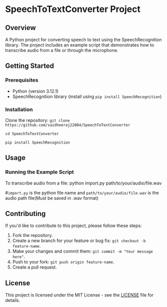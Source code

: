 # SpeechToTextConverter Project

## Overview
A Python project for converting speech to text using the SpeechRecognition library. The project includes an example script that demonstrates how to transcribe audio from a file or through the microphone.

## Getting Started
### Prerequisites
- Python (version 3.12.1)
- SpeechRecognition library (install using `pip install SpeechRecognition`)

### Installation
Clone the repository:
 `git clone https://github.com/saidheeraj22084/SpeechToTextConverter`

 `cd SpeechToTextConverter`

 `pip install SpeechRecognition`

## Usage
### Running the Example Script
To transcribe audio from a file:
python import.py path/to/your/audio/file.wav

#`import.py` is the python file name and `path/to/your/audio/file.wav` is the audio path file(Must be saved in .wav format)

## Contributing
If you'd like to contribute to this project, please follow these steps:
1. Fork the repository.
2. Create a new branch for your feature or bug fix: `git checkout -b feature-name`.
3. Make your changes and commit them: `git commit -m "Your message here"`.
4. Push to your fork: `git push origin feature-name`.
5. Create a pull request.

## License
This project is licensed under the MIT License - see the [LICENSE](LICENSE) file for details.
